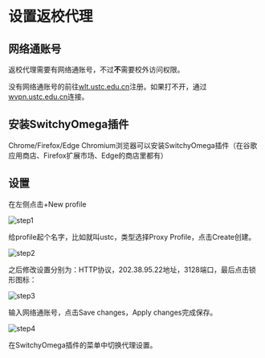 # 设置返校代理

## 网络通账号

返校代理需要有网络通账号，不过**不**需要校外访问权限。

没有网络通账号的前往[wlt.ustc.edu.cn](wlt.ustc.edu.cn)注册。如果打不开，通过[wvpn.ustc.edu.cn](wvpn.ustc.edu.cn)连接。

## 安装SwitchyOmega插件

Chrome/Firefox/Edge Chromium浏览器可以安装SwitchyOmega插件（在谷歌应用商店、Firefox扩展市场、Edge的商店里都有）

## 设置

在左侧点击+New profile

![step1](/home/zhao/Documents/dayan/ABC/待归档问题/proxy-images/step1.png)

给profile起个名字，比如就叫ustc，类型选择Proxy Profile，点击Create创建。

![step2](/home/zhao/Documents/dayan/ABC/待归档问题/proxy-images/step2.png)

之后修改设置分别为：HTTP协议，202.38.95.22地址，3128端口，最后点击锁形图标：

![step3](/home/zhao/Documents/dayan/ABC/待归档问题/proxy-images/step3.png)

输入网络通账号，点击Save changes，Apply changes完成保存。

![step4](/home/zhao/Documents/dayan/ABC/待归档问题/proxy-images/step4.png)

在SwitchyOmega插件的菜单中切换代理设置。


